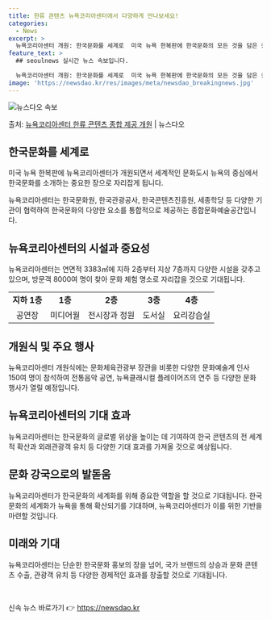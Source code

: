 ```yaml
---
title: 한류 콘텐츠 뉴욕코리아센터에서 다양하게 만나보세요!
categories:
  - News
excerpt: >
  뉴욕코리아센터 개원: 한국문화를 세계로  미국 뉴욕 한복판에 한국문화의 모든 것을 담은 종합문화예술공간 ‘뉴…
feature_text: >
  ## seoulnews 실시간 뉴스 속보입니다.

  뉴욕코리아센터 개원: 한국문화를 세계로  미국 뉴욕 한복판에 한국문화의 모든 것을 담은 종합문화예술공간 ‘뉴…
image: 'https://newsdao.kr/res/images/meta/newsdao_breakingnews.jpg'
---
```


![뉴스다오 속보](https://newsdao.kr/res/images/meta/newsdao_breakingnews.jpg)

<p>출처: <a href="https://newsdao.kr/4472" rel="dofollow">뉴욕코리아센터 한류 콘텐츠 종합 제공 개원</a> | 뉴스다오</p>

<h2 data-ke-size="size26">한국문화를 세계로</h2>
<p data-ke-size="size16">미국 뉴욕 한복판에 뉴욕코리아센터가 개원되면서 세계적인 문화도시 뉴욕의 중심에서 한국문화를 소개하는 중요한 장으로 자리잡게 됩니다.</p>
<p data-ke-size="size16">뉴욕코리아센터는 한국문화원, 한국관광공사, 한국콘텐츠진흥원, 세종학당 등 다양한 기관이 협력하여 한국문화의 다양한 요소를 통합적으로 제공하는 종합문화예술공간입니다.</p>

<h2 data-ke-size="size26">뉴욕코리아센터의 시설과 중요성</h2>
<p data-ke-size="size16">뉴욕코리아센터는 연면적 3383㎡에 지하 2층부터 지상 7층까지 다양한 시설을 갖추고 있으며, 방문객 8000여 명이 찾아 문화 체험 명소로 자리잡을 것으로 기대됩니다.</p>
<table>
	<tr>
		<td style="text-align: center; height: 17px;"><b>지하 1층</b></td>
		<td style="text-align: center; height: 17px;"><b>1층</b></td>
		<td style="text-align: center; height: 17px;"><b>2층</b></td>
		<td style="text-align: center; height: 17px;"><b>3층</b></td>
		<td style="text-align: center; height: 17px;"><b>4층</b></td>
	</tr>
	<tr>
		<td style="text-align: center; height: 17px;">공연장</td>
		<td style="text-align: center; height: 17px;">미디어월</td>
		<td style="text-align: center; height: 17px;">전시장과 정원</td>
		<td style="text-align: center; height: 17px;">도서실</td>
		<td style="text-align: center; height: 17px;">요리강습실</td>
	</tr>
</table>

<h2 data-ke-size="size26">개원식 및 주요 행사</h2>
<p data-ke-size="size16">뉴욕코리아센터 개원식에는 문화체육관광부 장관을 비롯한 다양한 문화예술계 인사 150여 명이 참석하여 전통음악 공연, 뉴욕클래시컬 플레이어즈의 연주 등 다양한 문화행사가 열릴 예정입니다.</p>

<h2 data-ke-size="size26">뉴욕코리아센터의 기대 효과</h2>
<p data-ke-size="size16">뉴욕코리아센터는 한국문화의 글로벌 위상을 높이는 데 기여하여 한국 콘텐츠의 전 세계적 확산과 외래관광객 유치 등 다양한 기대 효과를 가져올 것으로 예상됩니다.</p>

<h2 data-ke-size="size26">문화 강국으로의 발돋움</h2>
<p data-ke-size="size16">뉴욕코리아센터가 한국문화의 세계화를 위해 중요한 역할을 할 것으로 기대됩니다. 한국문화의 세계화가 뉴욕을 통해 확산되기를 기대하며, 뉴욕코리아센터가 이를 위한 기반을 마련할 것입니다.</p>

<h2 data-ke-size="size26">미래와 기대</h2>
<p data-ke-size="size16">뉴욕코리아센터는 단순한 한국문화 홍보의 장을 넘어, 국가 브랜드의 상승과 문화 콘텐츠 수출, 관광객 유치 등 다양한 경제적인 효과를 창출할 것으로 기대됩니다.</p>
<p data-ke-size="size16">&nbsp;</p> 

신속 뉴스 바로가기 👉 <a href="https://newsdao.kr" rel="dofollow">https://newsdao.kr</a>



